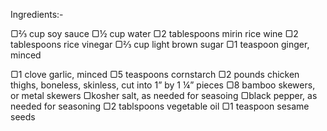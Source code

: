 Ingredients:-

▢⅔ cup soy sauce
▢½ cup water
▢2 tablespoons mirin rice wine
▢2 tablespoons rice vinegar
▢⅔ cup light brown sugar
▢1 teaspoon ginger, minced

▢1 clove garlic, minced
▢5 teaspoons cornstarch
▢2 pounds chicken thighs, boneless, skinless, cut into 1” by 1 ¼” pieces
▢8 bamboo skewers, or metal skewers
▢kosher salt, as needed for seasoing
▢black pepper, as needed for seasoning
▢2 tablspoons vegetable oil
▢1 teaspoon sesame seeds
